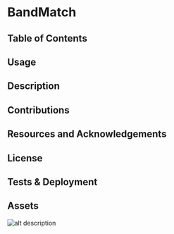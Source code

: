 # BandMatch

## Table of Contents

## Usage

## Description

## Contributions

## Resources and Acknowledgements

## License

## Tests & Deployment
[]()
[]()

## Assets
![alt description]()